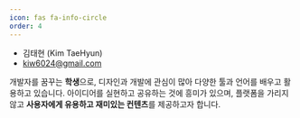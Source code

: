 ```yaml
---
icon: fas fa-info-circle
order: 4
---
```


- 김태현 (Kim TaeHyun)
- kiw6024@gmail.com

개발자를 꿈꾸는 **학생**으로, 디자인과 개발에 관심이 많아 다양한 툴과 언어를 배우고 활용하고 있습니다. 아이디어를 실현하고 공유하는 것에 흥미가 있으며, 플랫폼을 가리지 않고 **사용자에게 유용하고 재미있는 컨텐츠**를 제공하고자 합니다.